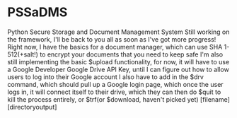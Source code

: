 # PSSaDMS
Python Secure Storage and Document Management System
Still working on the framework, I'll be back to you all as soon as I've got more progress! Right now, I have the basics for a document manager, which can use SHA 1-512(+salt!) to encrypt your documents that you need to keep safe
I'm also still implementing the basic $upload functionality, for now, it will have to use a Google Developer Google Drive API Key, until I can figure out how to allow users to log into their Google account
I also have to add in the $drv command, which should pull up a Google login page, which once the user logs in, it will connect itself to their drive, which they can then do $quit to kill the process entirely, or $trf(or $download, haven't picked yet) [filename] [directoryoutput]
